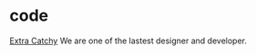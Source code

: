 # code
<a href="http://extracatchy.net">Extra Catchy</a>
We are one of the lastest designer and developer.
